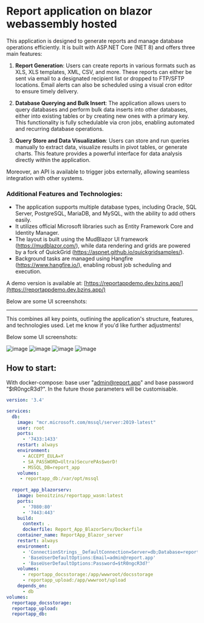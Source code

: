 # Report application on blazor webassembly hosted 

This application is designed to generate reports and manage database operations efficiently. It is built with ASP.NET Core (NET 8) and offers three main features:

1. **Report Generation**: Users can create reports in various formats such as XLS, XLS templates, XML, CSV, and more. These reports can either be sent via email to a designated recipient list or dropped to FTP/SFTP locations. Email alerts can also be scheduled using a visual cron editor to ensure timely delivery.

2. **Database Querying and Bulk Insert**: The application allows users to query databases and perform bulk data inserts into other databases, either into existing tables or by creating new ones with a primary key. This functionality is fully schedulable via cron jobs, enabling automated and recurring database operations.

3. **Query Store and Data Visualization**: Users can store and run queries manually to extract data, visualize results in pivot tables, or generate charts. This feature provides a powerful interface for data analysis directly within the application.

Moreover, an API is available to trigger jobs externally, allowing seamless integration with other systems.

### Additional Features and Technologies:
- The application supports multiple database types, including Oracle, SQL Server, PostgreSQL, MariaDB, and MySQL, with the ability to add others easily.
- It utilizes official Microsoft libraries such as Entity Framework Core and Identity Manager.
- The layout is built using the MudBlazor UI framework (https://mudblazor.com/), while data rendering and grids are powered by a fork of QuickGrid (https://aspnet.github.io/quickgridsamples/).
- Background tasks are managed using Hangfire (https://www.hangfire.io/), enabling robust job scheduling and execution.

A demo version is available at: [https://reportappdemo.dev.bzins.app/](https://reportappdemo.dev.bzins.app/) 


Below are some UI screenshots:

---

This combines all key points, outlining the application's structure, features, and technologies used. Let me know if you'd like further adjustments!


Below some UI screenshots:

![image](https://user-images.githubusercontent.com/46160493/213934774-20c90656-1c1d-4afc-86a0-976ddaa37dc7.png)
![image](https://user-images.githubusercontent.com/46160493/213935278-7ae761d8-4ca8-4163-84d7-9754b9d323f6.png)
![image](https://user-images.githubusercontent.com/46160493/213935358-487dfb89-c353-4989-9044-995a6483b856.png)
![image](https://user-images.githubusercontent.com/46160493/213935415-875a4ed1-f357-48db-a4cf-b2386ce40e56.png)

## How to start:

With docker-compose: base user "admin@report.app" and base password "$tR0ngcR3d?". In the future those parameters will be customisable.

```yml
version: '3.4'

services:
  db:
    image: "mcr.microsoft.com/mssql/server:2019-latest"
    user: root
    ports:
      - '7433:1433'    
    restart: always
    environment:
      - ACCEPT_EULA=Y
      - SA_PASSWORD=Ultra)SecurePAs$worD!
      - MSSQL_DB=report_app
    volumes:
     - reportapp_db:/var/opt/mssql
     
  report_app_blazorserv:
    image: benoitzins/reportapp_wasm:latest
    ports:
      - '7080:80'
      - '7443:443'
    build:
      context: .
      dockerfile: Report_App_BlazorServ/Dockerfile
    container_name: ReportApp_Blazor_server
    restart: always
    environment:
      - 'ConnectionStrings__DefaultConnection=Server=db;Database=report_app;User Id=sa;Password=UltraSecurePAs$worD!;MultipleActiveResultSets=true'
      - 'BaseUserDefaultOptions:Email=admin@report.app'
      - 'BaseUserDefaultOptions:Password=$tR0ngcR3d?'
    volumes:
      - reportapp_docsstorage:/app/wwwroot/docsstorage
      - reportapp_upload:/app/wwwroot/upload
    depends_on:
      - db  
volumes:
  reportapp_docsstorage:
  reportapp_upload:
  reportapp_db:
```


